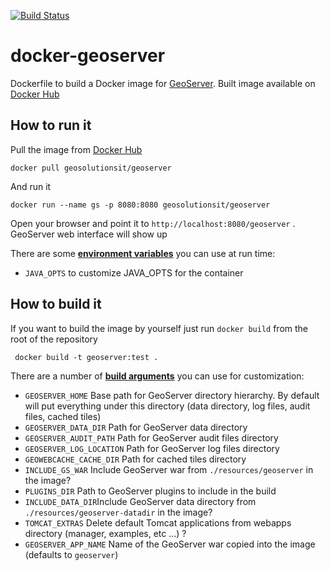 [![Build Status](http://build.geo-solutions.it/jenkins/buildStatus/icon?job=Docker-GeoServer)](http://build.geo-solutions.it/jenkins/view/Docker/job/Docker-GeoServer/)

# docker-geoserver
Dockerfile to build a Docker image for [GeoServer](http://geoserver.org/). Built image available on [Docker Hub](https://hub.docker.com/r/geosolutionsit/geoserver/)

## How to run it
Pull the image from [Docker Hub](https://hub.docker.com/r/geosolutionsit/geoserver/)

`docker pull geosolutionsit/geoserver`

And run it

`docker run --name gs -p 8080:8080 geosolutionsit/geoserver`

Open your browser and point it to `http://localhost:8080/geoserver` . GeoServer web interface will show up


There are some [**environment variables**](https://docs.docker.com/engine/reference/run/) you can use at run time:
- `JAVA_OPTS` to customize JAVA_OPTS for the container


## How to build it
If you want to build the image by yourself just run `docker build` from the root of the repository

` docker build -t geoserver:test .`

There are a number of [**build arguments**](https://docs.docker.com/engine/reference/commandline/build/) you can use for customization:

- `GEOSERVER_HOME` Base path for GeoServer directory hierarchy. By default will put everything under this directory (data directory, log files, audit files, cached tiles)
- `GEOSERVER_DATA_DIR` Path for GeoServer data directory
- `GEOSERVER_AUDIT_PATH` Path for GeoServer audit files directory
- `GEOSERVER_LOG_LOCATION` Path for GeoServer log files directory
- `GEOWEBCACHE_CACHE_DIR` Path for cached tiles directory
- `INCLUDE_GS_WAR` Include GeoServer war from `./resources/geoserver` in the image?
- `PLUGINS_DIR` Path to GeoServer plugins to include in the build
- `INCLUDE_DATA_DIR`Include GeoServer data directory from `./resources/geoserver-datadir` in the image?
- `TOMCAT_EXTRAS` Delete default Tomcat applications from webapps directory (manager, examples, etc ...) ?
- `GEOSERVER_APP_NAME` Name of the GeoServer war copied into the image (defaults to `geoserver`)
